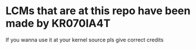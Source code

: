 # LCMs that are at this repo have been made by KR070IA4T

If you wanna use it at your kernel source pls give correct credits
